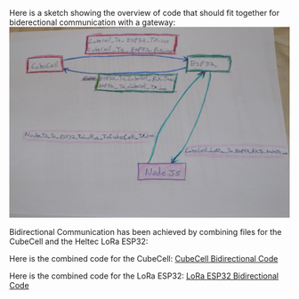 Here is a sketch showing the overview of code that should fit together for biderectional communication with a gateway:
![Edge Device Overview](DSC_0103s.JPG)

Bidirectional Communication has been achieved by combining files for the CubeCell and the Heltec LoRa ESP32:

Here is the combined code for the CubeCell:
[CubeCell Bidirectional Code](https://github.com/bshambaugh/BlinkyProject/blob/aug13osh/CubeCellandHeltecESP32_try7/edgeDevices/CubeCell_ToDo/cubecell_morse/src/main.cpp)

Here is the combined code for the LoRa ESP32:
[LoRa ESP32 Bidirectional Code](https://github.com/bshambaugh/BlinkyProject/blob/aug13osh/CubeCellandHeltecESP32_try7/edgeDevices/ESP32_ToDo/Heltec_LoRa_ESP32_morse/src/main.cpp)
